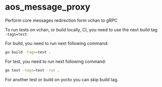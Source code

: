 # aos_message_proxy

Perform core messages redirection form vchan to gRPC

To run tests on vchan, or build locally, CI, you need to use the next build tag `-tags=test`

For build, you need to run next following command:

```bash
go build -tags=test .
```

For test, you need to run next following command:

```bash
go test -tags=test -run .
```

For another test or build on yocto you can skip build tag.
